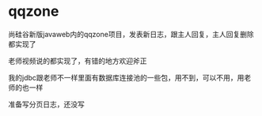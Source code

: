 # qqzone
尚硅谷新版javaweb内的qqzone项目，发表新日志，跟主人回复，主人回复删除都实现了

老师视频说的都实现了，有错的地方欢迎斧正

我的jdbc跟老师不一样里面有数据库连接池的一些包，用不到，可以不用，用老师的也一样

准备写分页日志，还没写
